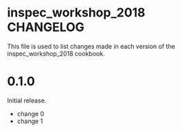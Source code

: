 # inspec_workshop_2018 CHANGELOG

This file is used to list changes made in each version of the inspec_workshop_2018 cookbook.

# 0.1.0

Initial release.

- change 0
- change 1


